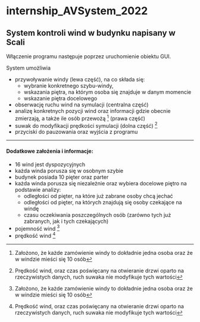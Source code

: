 # internship_AVSystem_2022
 
## System kontroli wind w budynku napisany w Scali
Włączenie programu następuje poprzez uruchomienie obiektu GUI.

System umożliwia 
- przywoływanie windy (lewa część), na co składa się:
  - wybranie konkretnego szybu-windy, 
  - wskazania piętra, na którym osoba się znajduje w danym momencie
  - wskazanie piętra docelowego
- obserwację ruchu wind na symulacji (centralna część)
- analizę konkretnych pozycji wind oraz informacji gdzie obecnie zmierzają, a także ile osób przewożą [^1] (prawa część)
- suwak do modyfikacji prędkości symulacji (dolna część) [^2]
- przyciski do pauzowania oraz wyjścia z programu

[^1]: Założono, że każde zamówienie windy to dokładnie jedna osoba oraz że w windzie mieści się 10 osób
[^2]: Prędkość wind, oraz czas poświęcany na otwieranie drzwi oparto na rzeczywistych danych, ruch suwaka nie modyfikuje tych wartości
---
#### Dodatkowe założenia i informacje:
- 16 wind jest dyspozycyjnych
- każda winda porusza się w osobnym szybie
- budynek posiada 10 pięter oraz parter
- każda winda porusza się niezależnie oraz wybiera docelowe piętro na podstawie analizy:
  - odległości od pięter, na które już zabrane osoby chcą jechać
  - odległości od pięter, na których znajdują się osoby czekające na windę
  - czasu oczekiwania poszczególnych osób (zarówno tych już zabranych, jak i tych czekających)
- pojemność wind [^1]
- prędkość wind [^2]

